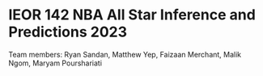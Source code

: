 # IEOR 142 NBA All Star Inference and Predictions 2023
Team members: Ryan Sandan, Matthew Yep, Faizaan Merchant, Malik Ngom, Maryam Pourshariati
